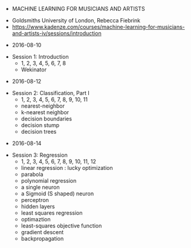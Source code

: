 * MACHINE LEARNING FOR MUSICIANS AND ARTISTS
 - Goldsmiths University of London, Rebecca Fiebrink
 - https://www.kadenze.com/courses/machine-learning-for-musicians-and-artists-iv/sessions/introduction


* 2016-08-10
 - Session 1: Introduction
   - 1, 2, 3, 4, 5, 6, 7, 8
   - Wekinator


* 2016-08-12
 - Session 2: Classification, Part I
   - 1, 2, 3, 4, 5, 6, 7, 8, 9, 10, 11
   - nearest-neighbor
   - k-nearest neighbor
   - decision boundaries
   - decision stump
   - decision trees


* 2016-08-14
 - Session 3: Regression
   - 1, 2, 3, 4, 5, 6, 7, 8, 9, 10, 11, 12
   - linear regression : lucky optimization
   - parabola
   - polynomial regression
   - a single neuron
   - a Sigmoid (S shaped) neuron
   - perceptron
   - hidden layers
   - least squares regression
   - optimaztion
   - least-squares objective function
   - gradient descent
   - backpropagation

